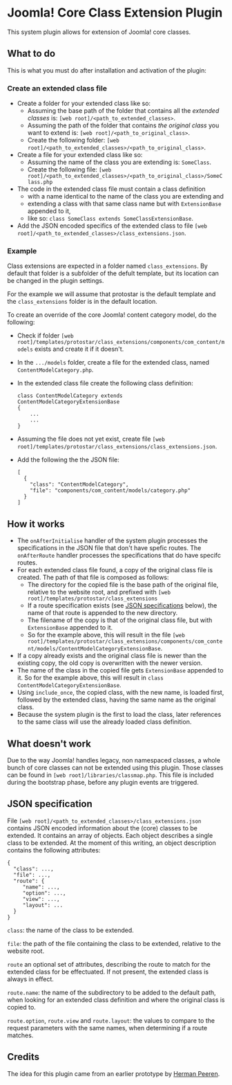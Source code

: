 # Joomla! Core Class Extension Plugin

This system plugin allows for extension of Joomla! core classes.

## What to do

This is what you must do after installation and activation of the plugin:

### Create an extended class file
* Create a folder for your extended class like so:
  * Assuming the base path of the folder that contains all the _extended classes_ is: `[web root]/<path_to_extended_classes>`.
  * Assuming the path of the folder that contains _the original class_ you want to extend is: `[web root]/<path_to_original_class>`.
  * Create the following folder: `[web root]/<path_to_extended_classes>/<path_to_original_class>`.
* Create a file for your extended class like so:
  * Assuming the name of the class you are extending is: `SomeClass`.
  * Create the following file: `[web root]/<path_to_extended_classes>/<path_to_original_class>/SomeClass.php`
* The code in the extended class file must contain a class definition 
  * with a name identical to the name of the class you are extending and
  * extending a class with that same class name but with `ExtensionBase` appended to it,
  * like so: `class SomeClass extends SomeClassExtensionBase`.
* Add the JSON encoded specifics of the extended class to file `[web root]/<path_to_extended_classes>/class_extensions.json`.

### Example
Class extensions are expected in a folder named `class_extensions`. By default that folder is a subfolder of the defult template, but its location can be changed in the plugin settings.

For the example we will assume that protostar is the default template and the `class_extensions` folder is in the default location.

To create an override of the core Joomla! content category model, do the following:
* Check if folder `[web root]/templates/protostar/class_extensions/components/com_content/models` exists and
  create it if it doesn't.
* In the `.../models` folder, create a file for the extended class, named `ContentModelCategory.php`.
* In the extended class file create the following class definition:

  ```
  class ContentModelCategory extends ContentModelCategoryExtensionBase
  {
      ...
      ...
  }
  ```
* Assuming the file does not yet exist, create file `[web root]/templates/protostar/class_extensions/class_extensions.json`.
* Add the following the the JSON file:
  ```
  [
    {
      "class": "ContentModelCategory",
      "file": "components/com_content/models/category.php"
    }
  ]
  ```

## How it works
* The `onAfterInitialise` handler of the system plugin processes the specifications in the JSON file that don't have 
  spefic routes. The `onAfterRoute` handler processes the specifications that do have specifc routes.
* For each extended class file found, a copy of the original class file is created. The path of that file is composed as follows:
    * The directory for the copied file is the base path of the original file, relative to the website root, and 
      prefixed with `[web root]/templates/protostar/class_extensions`
    * If a route specification exists (see [JSON specifications](#json-spec) below), the name of that route is appended to the new directory. 
    * The filename of the copy is that of the original class file, but with `ExtensionBase` appended to it. 
    * So for the example above, this will result in the file 
      `[web root]/templates/protostar/class_extensions/components/com_content/models/ContentModelCategoryExtensionBase`.
* If a copy already exists and the original class file is newer than the existing copy, the old copy is overwritten with
  the newer version.
* The name of the class in the copied file gets `ExtensionBase` appended to it. So for the example above, this will 
  result in `class ContentModelCategoryExtensionBase`.
* Using `include_once`, the copied class, with the new name, is loaded first, followed by the extended class, having the
  same name as the original class.
* Because the system plugin is the first to load the class, later references to the same class will use the already 
  loaded class definition.
  
## What doesn't work
Due to the way Joomla! handles legacy, non namespaced classes, a whole bunch of core classes can not be extended using this
plugin. Those classes can be found in `[web root]/libraries/classmap.php`. This file is included during the bootstrap phase,
before any plugin events are triggered.

## <a id="json-spec">JSON specification</a>

File `[web root]/<path_to_extended_classes>/class_extensions.json` contains JSON encoded information about the (core) 
classes to be extended. It contains an array of objects. Each object describes a single class to be extended. At 
the moment of this writing, an object description contains the following attributes:
   ```
   {
     "class": ...,
     "file": ...,
     "route": {
        "name": ...,
        "option": ...,
        "view": ...,
        "layout": ...
     }
   }
   ```
`class`: the name of the class to be extended.

`file`: the path of the file containing the class to be extended, relative to the website root.

`route` an optional set of attributes, describing the route to match for the extended class for be effectuated. If not 
present, the extended class is always in effect.

`route.name`: the name of the subdirectory to be added to the default path, when looking for an extended class 
definition and where the original class is copied to.

`route.option`, `route.view` and `route.layout`: the values to compare to the request parameters with the same names, 
when determining if a route matches.  

## Credits

The idea for this plugin came from an earlier prototype by [Herman Peeren](https://github.com/HermanPeeren).

